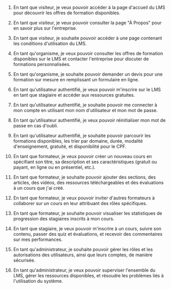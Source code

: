 1. En tant que visiteur, je veux pouvoir accéder à la page d'accueil du LMS pour découvrir les offres de formation disponibles.
    
2. En tant que visiteur, je veux pouvoir consulter la page "À Propos" pour en savoir plus sur l'entreprise.
    
3. En tant que visiteur, je souhaite pouvoir accéder à une page contenant les conditions d'utilisation du LMS.
    
4. En tant qu'organisme, je veux pouvoir consulter les offres de formation disponibles sur le LMS et contacter l'entreprise pour discuter de formations personnalisées.
    
5. En tant qu'organisme, je souhaite pouvoir demander un devis pour une formation sur mesure en remplissant un formulaire en ligne.
    
6. En tant qu'utilisateur authentifié, je veux pouvoir m'inscrire sur le LMS en tant que stagiaire et accéder aux ressources gratuites.
    
7. En tant qu'utilisateur authentifié, je souhaite pouvoir me connecter à mon compte en utilisant mon nom d'utilisateur et mon mot de passe.
    
8. En tant qu'utilisateur authentifié, je veux pouvoir réinitialiser mon mot de passe en cas d'oubli.
    
9. En tant qu'utilisateur authentifié, je souhaite pouvoir parcourir les formations disponibles, les trier par domaine, durée, modalité d'enseignement, gratuité, et disponibilité pour le CPF.
    
10. En tant que formateur, je veux pouvoir créer un nouveau cours en spécifiant son titre, sa description et ses caractéristiques (gratuit ou payant, en ligne ou en présentiel, etc.).
    
11. En tant que formateur, je souhaite pouvoir ajouter des sections, des articles, des vidéos, des ressources téléchargeables et des évaluations à un cours que j'ai créé.
    
12. En tant que formateur, je veux pouvoir inviter d'autres formateurs à collaborer sur un cours en leur attribuant des rôles spécifiques.
    
13. En tant que formateur, je souhaite pouvoir visualiser les statistiques de progression des stagiaires inscrits à mon cours.
    
14. En tant que stagiaire, je veux pouvoir m'inscrire à un cours, suivre son contenu, passer des quiz et évaluations, et recevoir des commentaires sur mes performances.
    
15. En tant qu'administrateur, je souhaite pouvoir gérer les rôles et les autorisations des utilisateurs, ainsi que leurs comptes, de manière sécurisée.
    
16. En tant qu'administrateur, je veux pouvoir superviser l'ensemble du LMS, gérer les ressources disponibles, et résoudre les problèmes liés à l'utilisation du système.